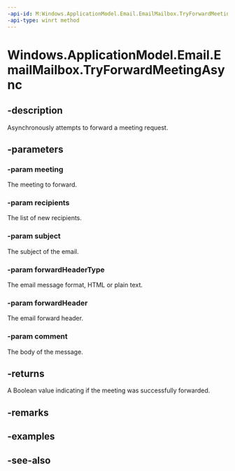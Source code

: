 ```yaml
---
-api-id: M:Windows.ApplicationModel.Email.EmailMailbox.TryForwardMeetingAsync(Windows.ApplicationModel.Email.EmailMessage,Windows.Foundation.Collections.IIterable{Windows.ApplicationModel.Email.EmailRecipient},System.String,Windows.ApplicationModel.Email.EmailMessageBodyKind,System.String,System.String)
-api-type: winrt method
---
```


<!-- Method syntax
public Windows.Foundation.IAsyncOperation<bool> TryForwardMeetingAsync(Windows.ApplicationModel.Email.EmailMessage meeting, Windows.Foundation.Collections.IIterable<Windows.ApplicationModel.Email.EmailRecipient> recipients, System.String subject, Windows.ApplicationModel.Email.EmailMessageBodyKind forwardHeaderType, System.String forwardHeader, System.String comment)
-->

# Windows.ApplicationModel.Email.EmailMailbox.TryForwardMeetingAsync

## -description
Asynchronously attempts to forward a meeting request.

## -parameters
### -param meeting
The meeting to forward.

### -param recipients
The list of new recipients.

### -param subject
The subject of the email.

### -param forwardHeaderType
The email message format, HTML or plain text.

### -param forwardHeader
The email forward header.

### -param comment
The body of the message.

## -returns
A Boolean value indicating if the meeting was successfully forwarded.

## -remarks

## -examples

## -see-also
